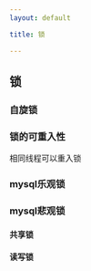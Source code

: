 ```yaml
---
layout: default

title: 锁

---
```


## 锁

### 自旋锁

### 锁的可重入性

相同线程可以重入锁

### mysql乐观锁

### mysql悲观锁
#### 共享锁
#### 读写锁

